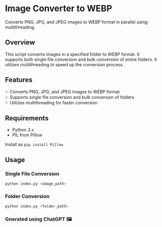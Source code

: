 # Image Converter to WEBP

Converts PNG, JPG, and JPEG images to WEBP format in parallel using multithreading.

## Overview

This script converts images in a specified folder to WEBP format. It supports both single file conversion and bulk conversion of entire folders. It utilizes multithreading to speed up the conversion process.

## Features

✨ Converts PNG, JPG, and JPEG images to WEBP format  
✨ Supports single file conversion and bulk conversion of folders  
✨ Utilizes multithreading for faster conversion  

## Requirements

- Python 3.x
- PIL from Pillow

Install as ```pip install Pillow```

## Usage

### Single File Conversion

```bash
python index.py <image_path>
```
### Folder Conversion

```bash
python index.py <folder_path>
```


### Gnerated using ChatGPT 🖼️

